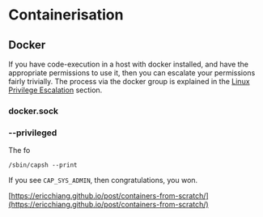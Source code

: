 # Containerisation



## Docker

If you have code-execution in a host with docker installed, and have the appropriate permissions to use it, then you can escalate your permissions fairly trivially.  The process via the docker group is explained in the [Linux Privilege Escalation](https://booj.gitbook.io/virgil/linux/privilege-escalation#docker) section.

### docker.sock

### --privileged

The fo

```text
/sbin/capsh --print
```

If you see `CAP_SYS_ADMIN`, then congratulations, you won.



[https://ericchiang.github.io/post/containers-from-scratch/](https://ericchiang.github.io/post/containers-from-scratch/)

